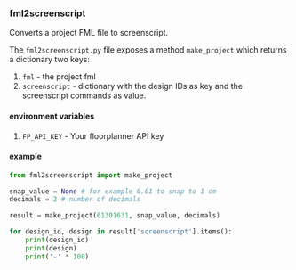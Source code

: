### fml2screenscript

Converts a project FML file to screenscript.

The `fml2screenscript.py` file exposes a method `make_project`  which returns a dictionary two keys:

1.  `fml` - the project fml
2.  `screenscript` - dictionary with the design IDs as key and the screenscript commands as value.

#### environment variables

1.  `FP_API_KEY` - Your floorplanner API key

#### example

```python
from fml2screenscript import make_project

snap_value = None # for example 0.01 to snap to 1 cm
decimals = 2 # number of decimals

result = make_project(61301631, snap_value, decimals)

for design_id, design in result['screenscript'].items():
    print(design_id)
    print(design)
    print('-' * 100)

```